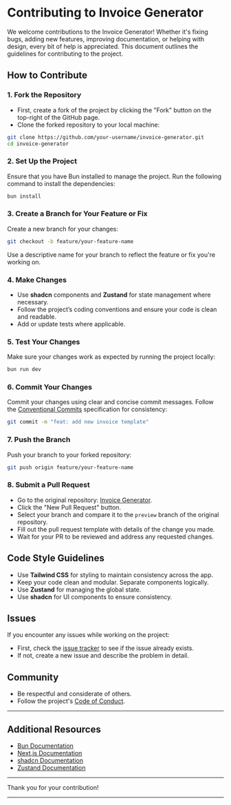 # Contributing to Invoice Generator

We welcome contributions to the Invoice Generator! Whether it's fixing bugs, adding new features, improving documentation, or helping with design, every bit of help is appreciated. This document outlines the guidelines for contributing to the project.

## How to Contribute

### 1. Fork the Repository

- First, create a fork of the project by clicking the "Fork" button on the top-right of the GitHub page.
- Clone the forked repository to your local machine:

```bash
git clone https://github.com/your-username/invoice-generator.git
cd invoice-generator
```

### 2. Set Up the Project

Ensure that you have Bun installed to manage the project. Run the following command to install the dependencies:

```bash
bun install
```

### 3. Create a Branch for Your Feature or Fix

Create a new branch for your changes:

```bash
git checkout -b feature/your-feature-name
```

Use a descriptive name for your branch to reflect the feature or fix you're working on.

### 4. Make Changes

- Use **shadcn** components and **Zustand** for state management where necessary.
- Follow the project’s coding conventions and ensure your code is clean and readable.
- Add or update tests where applicable.
  
### 5. Test Your Changes

Make sure your changes work as expected by running the project locally:

```bash
bun run dev
```

### 6. Commit Your Changes

Commit your changes using clear and concise commit messages. Follow the [Conventional Commits](https://www.conventionalcommits.org/en/v1.0.0/) specification for consistency:

```bash
git commit -m "feat: add new invoice template"
```

### 7. Push the Branch

Push your branch to your forked repository:

```bash
git push origin feature/your-feature-name
```

### 8. Submit a Pull Request

- Go to the original repository: [Invoice Generator](https://github.com/ypratham/invoice-generator).
- Click the "New Pull Request" button.
- Select your branch and compare it to the `preview` branch of the original repository.
- Fill out the pull request template with details of the change you made.
- Wait for your PR to be reviewed and address any requested changes.

## Code Style Guidelines

- Use **Tailwind CSS** for styling to maintain consistency across the app.
- Keep your code clean and modular. Separate components logically.
- Use **Zustand** for managing the global state.
- Use **shadcn** for UI components to ensure consistency.

## Issues

If you encounter any issues while working on the project:

- First, check the [issue tracker](https://github.com/ypratham/invoice-generator/issues) to see if the issue already exists.
- If not, create a new issue and describe the problem in detail.

## Community

- Be respectful and considerate of others.
- Follow the project's [Code of Conduct](CODE_OF_CONDUCT.md).

---

## Additional Resources

- [Bun Documentation](https://bun.sh/docs)
- [Next.js Documentation](https://nextjs.org/docs)
- [shadcn Documentation](https://ui.shadcn.dev/)
- [Zustand Documentation](https://zustand-demo.pmnd.rs/)

---

Thank you for your contribution!

---